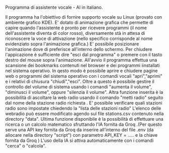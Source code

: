 Programma di assistente vocale - AI in italiano.

Il programma ha l'obiettivo di fornire supporto vocale su Linux (provato con ambiente grafico KDE).
E' dotato di animazione grafica che permette di capire quando l'assistente è pronto per ricevere programmi (il nome dell'assistente diventa di color rosso), diversamente stà in attesa di riconoscere la voce di attivazione (nello specifico corrisponde al nome evidenziato sopra l'animazione grafica.)
E' possibile posizionare l'animazione dove di preferisce all'interno dello schermo.
Per chiudere l'appicazione è sufficiente dire "esci dal programma" o premere con il tasto destro del mouse sopra l'animazione.
All'avvio il programma effettua una scansione dei bookmarks contenuti nel browser e dei programmi iinstallati nel sistema operativo.
In qesto modo è possibile aprire e chiudere pagine web o programmi del sistema operativo con i comandi vocali "apri","aprimi" e i relativi di chiusura "chiudi","esci".
Oltre a questo è possibile gestire il controllo del volume di sistema usando i comandi "aumenta il volume", "diminusci il volume", oppure "silenzia il volume".
Altra funzione inserita è la possibilità di ascoltare la web radio usando il comando "metti  radio" seguito dal nome della  stazione radio richiesta .
E' possibile verificare quali stazioni radio sono impostate chiedendo la "lista delle stazioni radio"
L'elenco delle webradio può essere modificato agendo sul file stations.csv contenuto nella directory "data".
Ultima funzione disponibile è la possibilità di effettuare una ricerca o un calcolo matematico sfruttando l'IA fornita da Groq .(Per questo serve una API key fornita da Groq da inserire all'interno del file .env (da allocare nella directory "script") con parametro API_KEY = ..... e la chiave fornita da Groq )
L'uso della IA si attiva automaticamente con i comandi "cerca" o "calcola".
